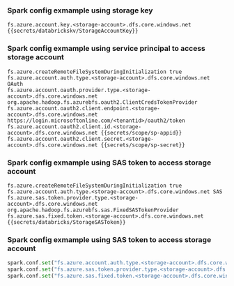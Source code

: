 ### Spark config exmample using storage key
`fs.azure.account.key.<storage-account>.dfs.core.windows.net {{secrets/databrickskv/StorageAccountKey}}`

### Spark config exmample using service principal to access storage account
```
fs.azure.createRemoteFileSystemDuringInitialization true
fs.azure.account.auth.type.<storage-account>.dfs.core.windows.net OAuth
fs.azure.account.oauth.provider.type.<storage-account>.dfs.core.windows.net org.apache.hadoop.fs.azurebfs.oauth2.ClientCredsTokenProvider
fs.azure.account.oauth2.client.endpoint.<storage-account>.dfs.core.windows.net https://login.microsoftonline.com/<tenantid>/oauth2/token
fs.azure.account.oauth2.client.id.<storage-account>.dfs.core.windows.net {{secrets/scope/sp-appid}}
fs.azure.account.oauth2.client.secret.<storage-account>.dfs.core.windows.net {{secrets/scope/sp-secret}}
```

### Spark config exmample using SAS token to access storage account
```
fs.azure.createRemoteFileSystemDuringInitialization true
fs.azure.account.auth.type.<storage-account>.dfs.core.windows.net SAS
fs.azure.sas.token.provider.type.<storage-account>.dfs.core.windows.net org.apache.hadoop.fs.azurebfs.sas.FixedSASTokenProvider
fs.azure.sas.fixed.token.<storage-account>.dfs.core.windows.net {{secrets/databricks/StorageSASToken}}
```

### Spark config exmample using SAS token to access storage account
```python
spark.conf.set("fs.azure.account.auth.type.<storage-account>.dfs.core.windows.net", "SAS")
spark.conf.set("fs.azure.sas.token.provider.type.<storage-account>.dfs.core.windows.net", "org.apache.hadoop.fs.azurebfs.sas.FixedSASTokenProvider")
spark.conf.set("fs.azure.sas.fixed.token.<storage-account>.dfs.core.windows.net", "<token>")
```
